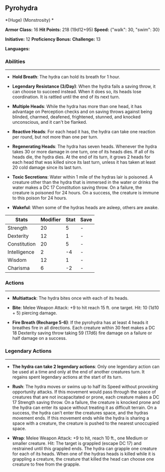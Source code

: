 ## Pyrohydra
*(Huge) (Monstrosity) *

**Armor Class:** 16
**Hit Points:** 218 (19d12+95)
**Speed:** {"walk": 30, "swim": 30}

**Initiative:** 12
**Proficiency Bonus:**
**Challenge:** 13

**Languages:** 

### Abilities
 --- 
- **Hold Breath**: The hydra can hold its breath for 1 hour.

- **Legendary Resistance (3/Day)**: When the hydra fails a saving throw, it can choose to succeed instead. When it does so, its heads lose coordination. It is rattled until the end of its next turn.

- **Multiple Heads**: While the hydra has more than one head, it has advantage on Perception checks and on saving throws against being blinded, charmed, deafened, frightened, stunned, and knocked unconscious, and it can't be flanked.

- **Reactive Heads**: For each head it has, the hydra can take one reaction per round, but not more than one per turn.

- **Regenerating Heads**: The hydra has seven heads. Whenever the hydra takes 30 or more damage in one turn, one of its heads dies. If all of its heads die, the hydra dies. At the end of its turn, it grows 2 heads for each head that was killed since its last turn, unless it has taken at least 20 cold damage since its last turn.

- **Toxic Secretions**: Water within 1 mile of the hydras lair is poisoned. A creature other than the hydra that is immersed in the water or drinks the water makes a DC 17 Constitution saving throw. On a failure, the creature is poisoned for 24 hours. On a success, the creature is immune to this poison for 24 hours.

- **Wakeful**: When some of the hydras heads are asleep, others are awake.



| Stats | Modifier | Stat | Save
| ---- | ---- | ---- | ---- |
| Strength | 20 | 5 | - |
| Dexterity | 12 | 1 | - |
| Constitution | 20 | 5 | - |
| Intelligence | 2 | -4 | - |
| Wisdom | 12 | 1 | - |
| Charisma | 6 | -2 | - |

### Actions
 --- 
- **Multiattack**: The hydra bites once with each of its heads.

- **Bite**: Melee Weapon Attack: +9 to hit  reach 15 ft.  one target. Hit: 10 (1d10 + 5) piercing damage.

- **Fire Breath (Recharge 5-6)**: If the pyrohydra has at least 4 heads  it breathes fire in all directions. Each creature within 30 feet makes a DC 18 Dexterity saving throw  taking 59 (17d6) fire damage on a failure or half damage on a success.

### Legendary Actions
 --- 
- **The hydra can take 2 legendary actions**: Only one legendary action can be used at a time and only at the end of another creatures turn. It regains spent legendary actions at the start of its turn.

- **Rush**: The hydra moves or swims up to half its Speed without provoking opportunity attacks. If this movement would pass through the space of creatures that are not incapacitated or prone, each creature makes a DC 17 Strength saving throw. On a failure, the creature is knocked prone and the hydra can enter its space without treating it as difficult terrain. On a success, the hydra can't enter the creatures space, and the hydras movement ends. If this movement ends while the hydra is sharing a space with a creature, the creature is pushed to the nearest unoccupied space.

- **Wrap**: Melee Weapon Attack: +9 to hit, reach 10 ft., one Medium or smaller creature. Hit: The target is grappled (escape DC 17) and restrained until this grappled ends. The hydra can grapple one creature for each of its heads. When one of the hydras heads is killed while it is grappling a creature, the creature that killed the head can choose one creature to free from the grapple.

